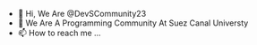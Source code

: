 - 👋 Hi, We Are @DevSCommunity23
- 💞️ We Are A Programming Community At Suez Canal Universty
- 📫 How to reach me ...


<!---
DevSCommunity23/DevSCommunity23 is a ✨ special ✨ repository because its `README.md` (this file) appears on your GitHub profile.
You can click the Preview link to take a look at your changes.
--->
